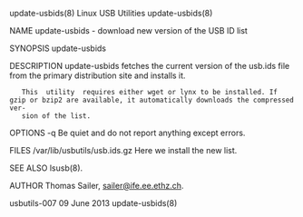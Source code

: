 update-usbids(8)                                                Linux USB Utilities                                               update-usbids(8)

NAME
       update-usbids - download new version of the USB ID list

SYNOPSIS
       update-usbids

DESCRIPTION
       update-usbids fetches the current version of the usb.ids file from the primary distribution site and installs it.

       This  utility  requires either wget or lynx to be installed. If gzip or bzip2 are available, it automatically downloads the compressed ver‐
       sion of the list.

OPTIONS
       -q     Be quiet and do not report anything except errors.

FILES
       /var/lib/usbutils/usb.ids.gz
              Here we install the new list.

SEE ALSO
       lsusb(8).

AUTHOR
       Thomas Sailer, <sailer@ife.ee.ethz.ch>.

usbutils-007                                                       09 June 2013                                                   update-usbids(8)

